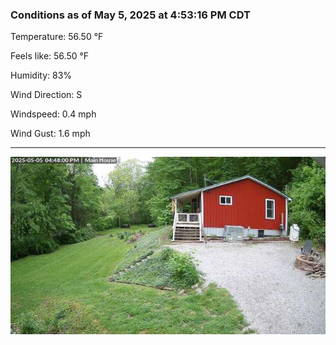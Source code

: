 ### Conditions as of May 5, 2025 at 4:53:16 PM CDT 

Temperature: 56.50 &deg;F

Feels like: 56.50 &deg;F

Humidity: 83%

Wind Direction: S

Windspeed: 0.4 mph

Wind Gust: 1.6 mph

---

<img src="./images/latest.jpeg"/>

